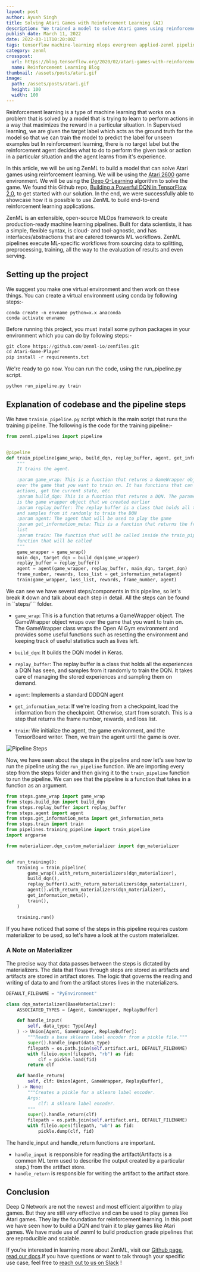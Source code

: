 ```yaml
---
layout: post
author: Ayush Singh
title: Solving Atari Games with Reinforcement Learning (AI)
description: "We trained a model to solve Atari games using reinforcement learning. We used the Deep Q algorithm as the basis of our implementation. It allowed us to get a working solution fairly quickly."
publish_date: March 11, 2022
date: 2022-03-11T10:20:00Z
tags: tensorflow machine-learning mlops evergreen applied-zenml pipelines reinforcement-learning
category: zenml
crosspost:
  url: https://blog.tensorflow.org/2020/02/atari-games-with-reinforcement-learning.html
  name: Reinforcement Learning Blog
thumbnail: /assets/posts/atari.gif
image:
  path: /assets/posts/atari.gif
  height: 100
  width: 100
---
```


Reinforcement learning is a type of machine learning that works on a problem that is solved by a model that is trying to learn to perform actions in a way that maximizes the reward in a particular situation. In Supervised learning, we are given the target label which acts as the ground truth for the model so that we can train the model to predict the label for unseen examples but In reinforcement learning, there is no target label but the reinforcement agent decides what to do to perform the given task or action in a particular situation and the agent learns from it's experience.

In this article, we will be using ZenML to build a model that can solve Atari games using reinforcement learning. We will be using the [Atari 2600](https://en.wikipedia.org/wiki/Atari_2600) game environment. We will be using the [Deep Q-Learning](https://en.wikipedia.org/wiki/Deep_Q-learning) algorithm to solve the game. We found this Github repo, [Building a Powerful DQN in TensorFlow 2.0](https://github.com/sebtheiler/tutorials/tree/main/dqn), to get started with our solution. In the end, we were successfully able to showcase how it is possible to use ZenML to build end-to-end reinforcement learning applications.

ZenML is an extensible, open-source MLOps framework to create production-ready machine learning pipelines. Built for data scientists, it has a simple, flexible syntax, is cloud- and tool-agnostic, and has interfaces/abstractions that are catered towards ML workflows.
ZenML pipelines execute ML-specific workflows from sourcing data to splitting, preprocessing, training, all the way to the evaluation of results and even serving.

## Setting up the project

We suggest you make one virtual environment and then work on these things. You can create a virtual environment using conda by following steps:-

```
conda create -n envname python=x.x anaconda
conda activate envname
```

Before running this project, you must install some python packages in your environment which you can do by following steps:-

```python
git clone https://github.com/zenml-io/zenfiles.git
cd Atari-Game-Player
pip install -r requirements.txt
```

We're ready to go now. You can run the code, using the run_pipeline.py script.

```python
python run_pipeline.py train
```

## Explanation of codebase and the pipeline steps

We have `trainin_pipeline.py` script which is the main script that runs the training pipeline. The following is the code for the training pipeline:-

```python
from zenml.pipelines import pipeline


@pipeline
def train_pipeline(game_wrap, build_dqn, replay_buffer, agent, get_information_meta, train):
    """
    It trains the agent.

    :param game_wrap: This is a function that returns a GameWrapper object. The GameWrapper object wraps
    over the game that you want to train on. It has functions that can be used to get the available
    actions, get the current state, etc
    :param build_dqn: This is a function that returns a DQN. The parameters are the game_wrapper, which
    is the game wrapper object that we created earlier
    :param replay_buffer: The replay buffer is a class that holds all the experiences a DQN has seen,
    and samples from it randomly to train the DQN
    :param agent: The agent that will be used to play the game
    :param get_information_meta: This is a function that returns the frame number, rewards, and loss
    list
    :param train: The function that will be called inside the train_pipeline function. This is the
    function that will be called
    """
    game_wrapper = game_wrap()
    main_dqn, target_dqn = build_dqn(game_wrapper)
    replay_buffer = replay_buffer()
    agent = agent(game_wrapper, replay_buffer, main_dqn, target_dqn)
    frame_number, rewards, loss_list = get_information_meta(agent)
    train(game_wrapper, loss_list, rewards, frame_number, agent)
```

We can see we have several steps/components in this pipeline, so let's break it down and talk about each step in detail. All the steps can be found in ``steps/``` folder.

- `game_wrap`: This is a function that returns a GameWrapper object. The GameWrapper object wraps over the game that you want to train on. The GameWrapper class wraps the Open AI Gym environment and provides some useful functions such as resetting the environment and keeping track of useful statistics such as lives left.

- `build_dqn`: It builds the DQN model in Keras.

- `replay_buffer`: The replay buffer is a class that holds all the experiences a DQN has seen, and samples from it randomly to train the DQN. It takes care of managing the stored experiences and sampling them on demand.

- `agent`: Implements a standard DDDQN agent

- `get_information_meta`: If we're loading from a checkpoint, load the information from the checkpoint. Otherwise, start from scratch. This is a step that returns the frame number, rewards, and loss list.

- `train`: We initialize the agent, the game environment, and the TensorBoard writer. Then, we train the agent until the game is over.

![Pipeline Steps](/assets/posts/pipeline_steps.PNG)

Now, we have seen about the steps in the pipeline and now let's see how to run the pipeline using the `run_pipeline` function. We are importing every step from the steps folder and then giving it to the `train_pipeline` function to run the pipeline. We can see that the pipeline is a function that takes in a function as an argument.

```python
from steps.game_wrap import game_wrap
from steps.build_dqn import build_dqn
from steps.replay_buffer import replay_buffer
from steps.agent import agent
from steps.get_information_meta import get_information_meta
from steps.train import train
from pipelines.training_pipeline import train_pipeline
import argparse

from materializer.dqn_custom_materializer import dqn_materializer


def run_training():
    training = train_pipeline(
        game_wrap().with_return_materializers(dqn_materializer),
        build_dqn(),
        replay_buffer().with_return_materializers(dqn_materializer),
        agent().with_return_materializers(dqn_materializer),
        get_information_meta(),
        train(),
    )

    training.run()
```

If you have noticed that some of the steps in this pipeline requires custom materializer to be used, so let's have a look at the custom materializer.

### A Note on Materializer

The precise way that data passes between the steps is dictated by materializers. The data that flows through steps are stored as artifacts and artifacts are stored in artifact stores. The logic that governs the reading and writing of data to and from the artifact stores lives in the materializers.

```python
DEFAULT_FILENAME = "PyEnvironment"

class dqn_materializer(BaseMaterializer):
    ASSOCIATED_TYPES = [Agent, GameWrapper, ReplayBuffer]

    def handle_input(
        self, data_type: Type[Any]
    ) -> Union[Agent, GameWrapper, ReplayBuffer]:
        """Reads a base sklearn label encoder from a pickle file."""
        super().handle_input(data_type)
        filepath = os.path.join(self.artifact.uri, DEFAULT_FILENAME)
        with fileio.open(filepath, "rb") as fid:
            clf = pickle.load(fid)
        return clf

    def handle_return(
        self, clf: Union[Agent, GameWrapper, ReplayBuffer],
    ) -> None:
        """Creates a pickle for a sklearn label encoder.
        Args:
            clf: A sklearn label encoder.
        """
        super().handle_return(clf)
        filepath = os.path.join(self.artifact.uri, DEFAULT_FILENAME)
        with fileio.open(filepath, "wb") as fid:
            pickle.dump(clf, fid)
```

The handle_input and handle_return functions are important.

- `handle_input` is responsible for reading the artifact(Artifacts is a common ML term used to describe the output created by a particular step.) from the artifact store.
- `handle_return` is responsible for writing the artifact to the artifact store.

## Conclusion

Deep Q Network are not the newest and most efficient algorithm to play games. But they are still very effective and can be used to play games like Atari games. They lay the foundation for reinforcement learning. In this post we have seen how to build a DQN and train it to play games like Atari games. We have made use of zenml to build production grade pipelines that are reproducible and scalable.

If you’re interested in learning more about ZenML, visit our [Github page](https://github.com/zenml-io/zenml), [read our docs](https://docs.zenml.io/).If you have questions or want to talk through your specific use case, feel free to [reach out to us on Slack](https://zenml.io/slack-invite/) !

